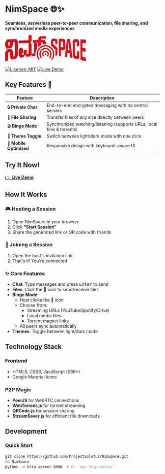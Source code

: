# NimSpace 🌐✨  
**Seamless, serverless peer-to-peer communication, file sharing, and synchronized media experiences**

![NIMFILE Logo](/assets/icon.png)

[![License: MIT](https://img.shields.io/badge/License-MIT-blue.svg)](https://opensource.org/licenses/MIT) 
[![Live Demo](https://img.shields.io/badge/%F0%9F%9A%80-Live_Demo-green)](https://nimspace.example.com)  <!-- Replace with your actual URL -->

## Key Features 🚀

| Feature | Description |
|---------|-------------|
| 🔒 **Private Chat** | End-to-end encrypted messaging with no central servers |
| 📁 **File Sharing** | Transfer files of any size directly between peers |
| 🎬 **Binge Mode** | Synchronized watching/listening (supports URLs, local files & torrents) |
| 🌙 **Theme Toggle** | Switch between light/dark mode with one click |
| 📱 **Mobile Optimized** | Responsive design with keyboard-aware UI |

## Try It Now!
[👉 **Live Demo**](https://projectsolutus.github.io/NimSpace/) <!-- Hyperlink for visibility -->

## How It Works

### 🎮 Hosting a Session
1. Open NimSpace in your browser
2. Click **"Start Session"**
3. Share the generated link or QR code with friends

### 🤝 Joining a Session
1. Open the host's invitation link
2. That's it! You're connected

### ✨ Core Features
- **Chat**: Type messages and press <kbd>Enter</kbd> to send
- **Files**: Click the 📎 icon to send/receive files
- **Binge Mode**:
  - Host clicks the 🎫 icon
  - Choose from:
    - Streaming URLs (YouTube/Spotify/Drive)
    - Local media files
    - Torrent magnet links
  - All peers sync automatically
- **Themes**: Toggle between light/dark mode

## Technology Stack

### Frontend
- HTML5, CSS3, JavaScript (ES6+)
- Google Material Icons

### P2P Magic
- **PeerJS** for WebRTC connections
- **WebTorrent.js** for torrent streaming
- **QRCode.js** for session sharing
- **StreamSaver.js** for efficient file downloads

## Development

### Quick Start
```bash
git clone https://github.com/ProjectSolutus/NimSpace.git
cd NimSpace
python -m http.server 8000  # Or `npx http-server`
